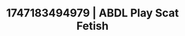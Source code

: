 ---
categories:
- ASMR tingles
- Subtle kink
- Latex & lace
- Tan line fetish
- Erotic close-up
image: /assets/images/1747183494979.jpg
layout: post
seo:
  description: Featured content with artistic ABDL Play, Scat Fetish. HD images available.
  keywords: ABDL Play, Scat Fetish
  og_image: /assets/images/1747183494979.jpg
  schema_type: VisualArtwork
tags:
- ABDL Play
- Scat Fetish
- '#1747183494979'
title: 1747183494979 | ABDL Play Scat Fetish
---